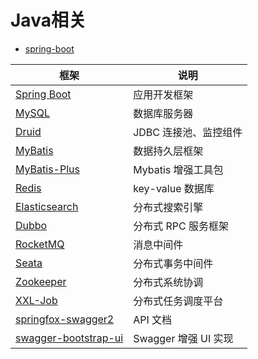 # Java相关

- [spring-boot](https://spring.io/projects/spring-boot)

| 框架                                                         | 说明                  |
| ------------------------------------------------------------ | --------------------- |
| [Spring Boot](https://spring.io/projects/spring-boot)        | 应用开发框架          |
| [MySQL](https://www.mysql.com/cn/)                           | 数据库服务器          |
| [Druid](https://github.com/alibaba/druid)                    | JDBC 连接池、监控组件 |
| [MyBatis](http://www.mybatis.org/mybatis-3/zh/index.html)    | 数据持久层框架        |
| [MyBatis-Plus](https://mp.baomidou.com/)                     | Mybatis 增强工具包    |
| [Redis](https://redis.io/)                                   | key-value 数据库      |
| [Elasticsearch](https://www.elastic.co/cn/)                  | 分布式搜索引擎        |
| [Dubbo](http://dubbo.apache.org/)                            | 分布式 RPC 服务框架   |
| [RocketMQ](http://dubbo.apache.org/)                         | 消息中间件            |
| [Seata](https://github.com/seata/seata)                      | 分布式事务中间件      |
| [Zookeeper](http://zookeeper.apache.org/)                    | 分布式系统协调        |
| [XXL-Job](http://www.xuxueli.com/xxl-job/)                   | 分布式任务调度平台    |
| [springfox-swagger2](https://github.com/springfox/springfox/tree/master/springfox-swagger2) | API 文档              |
| [swagger-bootstrap-ui](https://gitee.com/xiaoym/swagger-bootstrap-ui) | Swagger 增强 UI 实现  |
